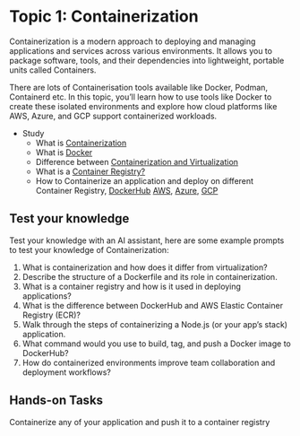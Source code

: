 # Topic 1: Containerization

Containerization is a modern approach to deploying and managing applications and services across various environments. It allows you to package software, tools, and their dependencies into lightweight, portable units called Containers. 

There are lots of Containerisation tools available like Docker, Podman, Containerd etc.
In this topic, you’ll learn how to use tools like Docker to create these isolated environments and explore how cloud platforms like AWS, Azure, and GCP support containerized workloads.


- Study 
  - What is [Containerization](https://github.com/resources/articles/devops/containerization)
  - What is [Docker](https://youtu.be/3c-iBn73dDE)
  - Difference between [Containerization and Virtualization](https://kodekloud.com/blog/virtualization-vs-containerization/)
  - What is a [Container Registry?](https://docs.docker.com/get-started/docker-concepts/the-basics/what-is-a-registry/)
  - How to Containerize an application and deploy on different Container Registry, [DockerHub](https://docs.docker.com/get-started/workshop/04_sharing_app/) [AWS](https://docs.aws.amazon.com/AmazonECR/latest/userguide/docker-push-ecr-image.html), [Azure](https://learn.microsoft.com/en-us/training/modules/deploy-use-azure-container-registry/), [GCP](https://www.youtube.com/watch?v=D1_FC6pGutQ)


## Test your knowledge

Test your knowledge with an AI assistant, here are some example prompts to test your knowledge of Containerization:

1. What is containerization and how does it differ from virtualization?
2. Describe the structure of a Dockerfile and its role in containerization.
3. What is a container registry and how is it used in deploying applications?
4. What is the difference between DockerHub and AWS Elastic Container Registry (ECR)?
5. Walk through the steps of containerizing a Node.js (or your app’s stack) application.
6. What command would you use to build, tag, and push a Docker image to DockerHub?
7. How do containerized environments improve team collaboration and deployment workflows?


## Hands-on Tasks
Containerize any of your application and push it to a container registry
